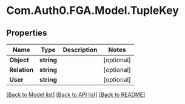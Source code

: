 # Com.Auth0.FGA.Model.TupleKey

## Properties

Name | Type | Description | Notes
------------ | ------------- | ------------- | -------------
**Object** | **string** |  | [optional] 
**Relation** | **string** |  | [optional] 
**User** | **string** |  | [optional] 

[[Back to Model list]](../README.md#models) [[Back to API list]](../README.md#api-endpoints) [[Back to README]](../README.md)

